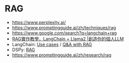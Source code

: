 # RAG

* https://www.perplexity.ai/
* https://www.promptingguide.ai/zh/techniques/rag
* https://www.google.com/search?q=langchain+rag
* [RAG實作教學，LangChain + Llama2 |創造你的個人LLM](https://medium.com/@cch.chichieh/rag%E5%AF%A6%E4%BD%9C%E6%95%99%E5%AD%B8-langchain-llama2-%E5%89%B5%E9%80%A0%E4%BD%A0%E7%9A%84%E5%80%8B%E4%BA%BAllm-d6838febf8c4)
* LangChain: [Use cases](https://python.langchain.com/v0.1/docs/use_cases/) / [Q&A with RAG](https://python.langchain.com/v0.1/docs/use_cases/question_answering/)
* DSPy: [RAG](https://dspy-docs.vercel.app/docs/tutorials/rag)
* https://www.promptingguide.ai/zh/research/rag
